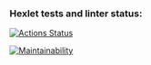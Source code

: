 ### Hexlet tests and linter status:
[![Actions Status](https://github.com/VilerIT/frontend-project-lvl1/workflows/hexlet-check/badge.svg)](https://github.com/VilerIT/frontend-project-lvl1/actions)

[![Maintainability](https://api.codeclimate.com/v1/badges/a99a88d28ad37a79dbf6/maintainability)](https://codeclimate.com/github/codeclimate/codeclimate/maintainability)